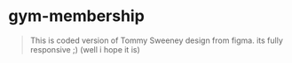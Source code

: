 # gym-membership

> This is coded version of Tommy Sweeney design from figma.
> its fully responsive ;) (well i hope it is)
